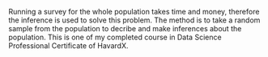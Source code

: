 Running a survey for the whole population takes time and money, therefore the inference is used to solve this problem. The method is to take a random sample from the population to decribe and make inferences about the population.
This is one of my completed course in Data Science Professional Certificate of HavardX. 
